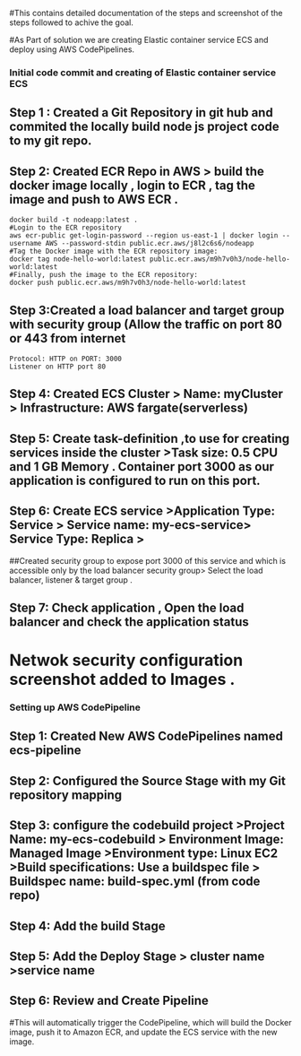 #This contains detailed documentation of the steps and screenshot of the steps followed to achive the goal.

#As Part of solution we are creating Elastic container service ECS and deploy using AWS CodePipelines. 

### Initial code commit and creating of Elastic container service ECS 

## Step 1 : Created a Git Repository in git hub and commited the locally build node js project code to my git repo.
## Step 2: Created ECR Repo in AWS > build the docker image locally , login to ECR , tag the image and push to AWS ECR .
    docker build -t nodeapp:latest .
    #Login to the ECR repository 
    aws ecr-public get-login-password --region us-east-1 | docker login --username AWS --password-stdin public.ecr.aws/j8l2c6s6/nodeapp
    #Tag the Docker image with the ECR repository image:
    docker tag node-hello-world:latest public.ecr.aws/m9h7v0h3/node-hello-world:latest
    #Finally, push the image to the ECR repository:
    docker push public.ecr.aws/m9h7v0h3/node-hello-world:latest
## Step 3:Created a load balancer and target group with security group (Allow the traffic on port 80 or 443 from internet 
    Protocol: HTTP on PORT: 3000 
    Listener on HTTP port 80
## Step 4: Created ECS Cluster > Name: myCluster > Infrastructure: AWS fargate(serverless)
## Step 5: Create task-definition ,to use for creating services inside the cluster >Task size: 0.5 CPU and 1 GB Memory . Container port 3000 as our application is configured to run on this port.
## Step 6: Create ECS service >Application Type: Service > Service name: my-ecs-service> Service Type: Replica > 
  ##Created security group to expose port 3000 of this service and which is accessible only by the load balancer security group> Select the load balancer, listener & target group .
## Step 7: Check application , Open the load balancer and check the application status

# Netwok security configuration screenshot added to Images .

### Setting up AWS CodePipeline

## Step 1: Created New AWS CodePipelines named ecs-pipeline 
## Step 2: Configured the Source Stage with my Git repository mapping
## Step 3: configure the codebuild project >Project Name: my-ecs-codebuild > Environment Image: Managed Image >Environment type: Linux EC2  >Build specifications: Use a buildspec file > Buildspec name: build-spec.yml (from code repo)
## Step 4: Add the build Stage 
## Step 5: Add the Deploy Stage > cluster name >service name 
## Step 6: Review and Create Pipeline 

#This will automatically trigger the CodePipeline, which will build the Docker image, push it to Amazon ECR, and update the ECS service with the new image.
